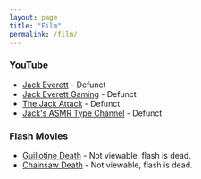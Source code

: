 ```yaml
---
layout: page
title: "Film"
permalink: /film/
---
```

### YouTube
* [Jack Everett](https://www.youtube.com/channel/UCGNK7Wp9kZX7z4j1ocQTNHA) - Defunct
* [Jack Everett Gaming](https://www.youtube.com/channel/UCA1J0WPfEMjN-mSfb3tc13Q) - Defunct
* [The Jack Attack](https://www.youtube.com/channel/UCgLo_2w3rkoqQj42V7pRbPQ) - Defunct
* [Jack's ASMR Type Channel](https://www.youtube.com/channel/UCadiqiEDdkq9N4MhYTPyczg) - Defunct

### Flash Movies
* [Guillotine Death](https://www.beemsoft.com/movies/flash/gdeath/) - Not viewable, flash is dead.
* [Chainsaw Death](https://www.beemsoft.com/movies/flash/cdeath/) - Not viewable, flash is dead.
